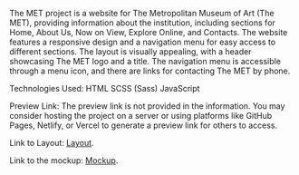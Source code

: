 The MET project is a website for The Metropolitan Museum of Art (The MET), providing information about the institution, including sections for Home, About Us, Now on View, Explore Online, and Contacts. The website features a responsive design and a navigation menu for easy access to different sections. The layout is visually appealing, with a header showcasing The MET logo and a title. The navigation menu is accessible through a menu icon, and there are links for contacting The MET by phone.

Technologies Used:
HTML
SCSS (Sass)
JavaScript

Preview Link:
The preview link is not provided in the information. You may consider hosting the project on a server or using platforms like GitHub Pages, Netlify, or Vercel to generate a preview link for others to access.

Link to Layout:
[Layout](https://liza-strykharchuk.github.io/my_layout_MET_landing/).

Link to the mockup:
[Mockup](https://www.figma.com/file/lSR1m42L9YwzQwzzxKwHpw/THE-MET).
